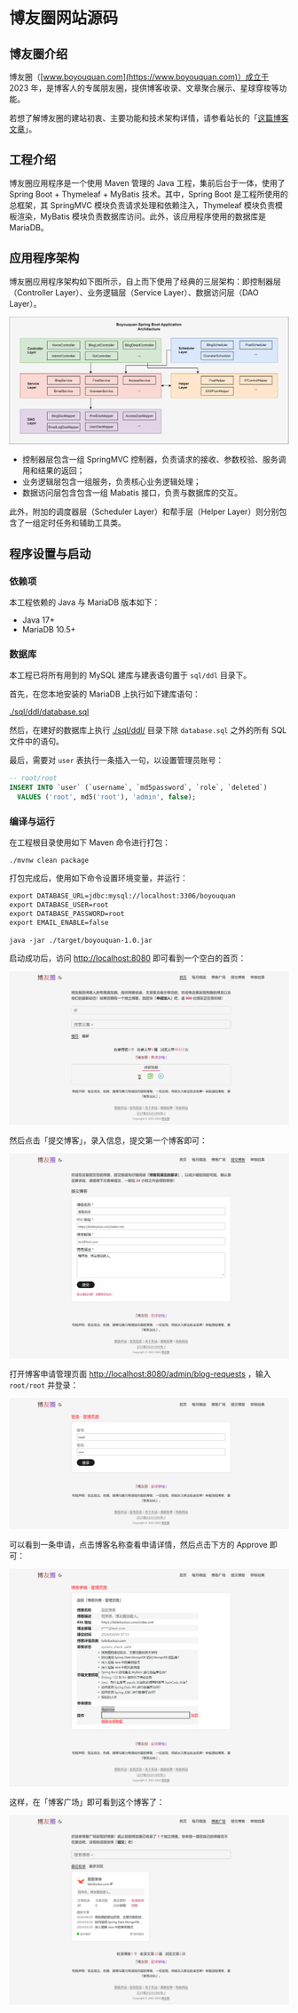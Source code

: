 # 博友圈网站源码

## 博友圈介绍

博友圈（[www.boyouquan.com](https://www.boyouquan.com)）成立于 2023 年，是博客人的专属朋友圈，提供博客收录、文章聚合展示、星球穿梭等功能。

若想了解博友圈的建站初衷、主要功能和技术架构详情，请参看站长的「[这篇博客文章](https://leileiluoluo.com/posts/boyouquan-introduction.html)」。

## 工程介绍

博友圈应用程序是一个使用 Maven 管理的 Java 工程，集前后台于一体，使用了 Spring Boot + Thymeleaf + MyBatis 技术。其中，Spring Boot 是工程所使用的总框架，其 SpringMVC 模块负责请求处理和依赖注入，Thymeleaf 模块负责模板渲染，MyBatis 模块负责数据库访问。此外，该应用程序使用的数据库是 MariaDB。

## 应用程序架构

博友圈应用程序架构如下图所示，自上而下使用了经典的三层架构：即控制器层（Controller Layer）、业务逻辑层（Service
Layer）、数据访问层（DAO Layer）。

![博友圈应用程序架构](./images/readme/application-architecture.svg)

- 控制器层包含一组 SpringMVC 控制器，负责请求的接收、参数校验、服务调用和结果的返回；
- 业务逻辑层包含一组服务，负责核心业务逻辑处理；
- 数据访问层包含包含一组 Mabatis 接口，负责与数据库的交互。

此外，附加的调度器层（Scheduler Layer）和帮手层（Helper Layer）则分别包含了一组定时任务和辅助工具类。

## 程序设置与启动

### 依赖项

本工程依赖的 Java 与 MariaDB 版本如下：

- Java 17+
- MariaDB 10.5+

### 数据库

本工程已将所有用到的 MySQL 建库与建表语句置于 `sql/ddl` 目录下。

首先，在您本地安装的 MariaDB 上执行如下建库语句：

[./sql/ddl/database.sql](./sql/ddl/database.sql)

然后，在建好的数据库上执行 [./sql/ddl/](./sql/ddl/) 目录下除 `database.sql` 之外的所有 SQL 文件中的语句。

最后，需要对 `user` 表执行一条插入一句，以设置管理员账号：

```sql
-- root/root
INSERT INTO `user` (`username`, `md5password`, `role`, `deleted`)
  VALUES ('root', md5('root'), 'admin', false);
```

### 编译与运行

在工程根目录使用如下 Maven 命令进行打包：

```shell
./mvnw clean package
```

打包完成后，使用如下命令设置环境变量，并运行：

```shell
export DATABASE_URL=jdbc:mysql://localhost:3306/boyouquan
export DATABASE_USER=root
export DATABASE_PASSWORD=root
export EMAIL_ENABLE=false

java -jar ./target/boyouquan-1.0.jar
```

启动成功后，访问 [http://localhost:8080](http://localhost:8080) 即可看到一个空白的首页：

![首页](./images/readme/home.png)

然后点击「提交博客」，录入信息，提交第一个博客即可：

![提交博客](./images/readme/blog-requests-add.png)

打开博客申请管理页面 [http://localhost:8080/admin/blog-requests](http://localhost:8080/admin/blog-requests)
，输入 `root/root` 并登录：

![博客申请管理页面](./images/readme/admin-login.png)

可以看到一条申请，点击博客名称查看申请详情，然后点击下方的 Approve 即可：

![博客审批](./images/readme/blog-requests-approval.png)

这样，在「博客广场」即可看到这个博客了：

![博客广场](./images/readme/blogs.png)
